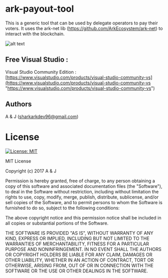 # ark-payout-tool
This is a generic tool that can be used by delegate operators to pay their voters.  It uses the ark-net lib (https://github.com/ArkEcosystem/ark-net) to interact with the blockchain.

![alt text](https://raw.githubusercontent.com/sharkdev-j/ark-payout-tool/master/Ark.Tools.Payout/Ark.Payout.UI/Res/PayoutTool.png)

## Free Visual Studio :
Visual Studio Community Edition : [https://www.visualstudio.com/products/visual-studio-community-vs](https://www.visualstudio.com/products/visual-studio-community-vs "https://www.visualstudio.com/products/visual-studio-community-vs")

## Authors
A & J (sharkarkdev96@gmail.com)

# License
[![License: MIT](https://img.shields.io/badge/License-MIT-yellow.svg)](https://opensource.org/licenses/MIT)

MIT License

Copyright (c) 2017 A & J

Permission is hereby granted, free of charge, to any person obtaining a copy
of this software and associated documentation files (the "Software"), to deal
in the Software without restriction, including without limitation the rights
to use, copy, modify, merge, publish, distribute, sublicense, and/or sell
copies of the Software, and to permit persons to whom the Software is
furnished to do so, subject to the following conditions:

The above copyright notice and this permission notice shall be included in all
copies or substantial portions of the Software.

THE SOFTWARE IS PROVIDED "AS IS", WITHOUT WARRANTY OF ANY KIND, EXPRESS OR
IMPLIED, INCLUDING BUT NOT LIMITED TO THE WARRANTIES OF MERCHANTABILITY,
FITNESS FOR A PARTICULAR PURPOSE AND NONINFRINGEMENT. IN NO EVENT SHALL THE
AUTHORS OR COPYRIGHT HOLDERS BE LIABLE FOR ANY CLAIM, DAMAGES OR OTHER
LIABILITY, WHETHER IN AN ACTION OF CONTRACT, TORT OR OTHERWISE, ARISING FROM,
OUT OF OR IN CONNECTION WITH THE SOFTWARE OR THE USE OR OTHER DEALINGS IN THE
SOFTWARE.
